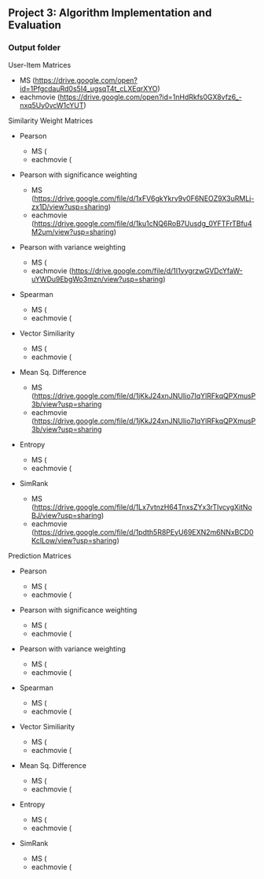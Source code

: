 ## Project 3: Algorithm Implementation and Evaluation
### Output folder

User-Item Matrices

+ MS (https://drive.google.com/open?id=1PfgcdauRd0s5I4_ugsqT4t_cLXEqrXYO)
+ eachmovie (https://drive.google.com/open?id=1nHdRkfs0GX8vfz6_-nxq5Uy0vcW1cYUT)

Similarity Weight Matrices

- Pearson

    + MS (
    + eachmovie (

- Pearson with significance weighting

    + MS (https://drive.google.com/file/d/1xFV6gkYkrv9v0F6NEOZ9X3uRMLj-zx1D/view?usp=sharing)
    + eachmovie (https://drive.google.com/file/d/1ku1cNQ6RoB7Uusdg_0YFTFrTBfu4M2um/view?usp=sharing)

- Pearson with variance weighting

    + MS (
    + eachmovie (https://drive.google.com/file/d/1I1yygrzwGVDcYfaW-uYWDu9EbgWo3mzn/view?usp=sharing)

- Spearman

    + MS (
    + eachmovie (

- Vector Similiarity

    + MS (
    + eachmovie (

- Mean Sq. Difference

    + MS (https://drive.google.com/file/d/1jKkJ24xnJNUIio7IqYlRFkqQPXmusP3b/view?usp=sharing
    + eachmovie (https://drive.google.com/file/d/1jKkJ24xnJNUIio7IqYlRFkqQPXmusP3b/view?usp=sharing

- Entropy
    
    + MS (
    + eachmovie (

- SimRank

    + MS (https://drive.google.com/file/d/1Lx7vtnzH64TnxsZYx3rTlvcygXitNoBJ/view?usp=sharing)
    + eachmovie (https://drive.google.com/file/d/1pdth5R8PEyU69EXN2m6NNxBCD0KclLow/view?usp=sharing)

Prediction Matrices

- Pearson

    + MS (
    + eachmovie (

- Pearson with significance weighting

    + MS (
    + eachmovie (

- Pearson with variance weighting

    + MS (
    + eachmovie (

- Spearman

    + MS (
    + eachmovie (

- Vector Similiarity

    + MS (
    + eachmovie (

- Mean Sq. Difference

    + MS (
    + eachmovie (

- Entropy
    
    + MS (
    + eachmovie (

- SimRank

    + MS (
    + eachmovie (

